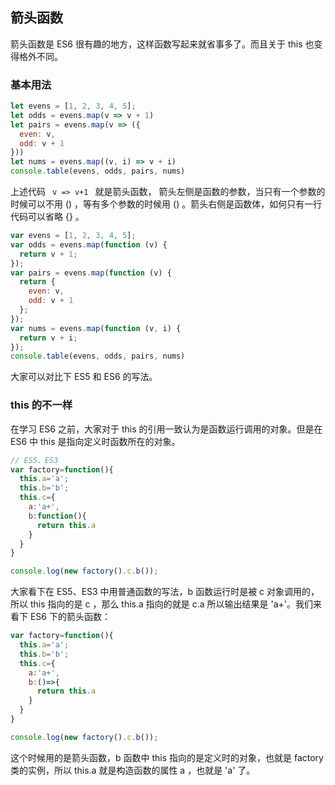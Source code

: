 ## 箭头函数

箭头函数是 ES6 很有趣的地方，这样函数写起来就省事多了。而且关于 this 也变得格外不同。


### 基本用法

```js
let evens = [1, 2, 3, 4, 5];
let odds = evens.map(v => v + 1)
let pairs = evens.map(v => ({
  even: v,
  odd: v + 1
}))
let nums = evens.map((v, i) => v + i)
console.table(evens, odds, pairs, nums)
```

上述代码 <code> v => v+1 </code> 就是箭头函数， 箭头左侧是函数的参数，当只有一个参数的时候可以不用 () ，等有多个参数的时候用 () 。箭头右侧是函数体，如何只有一行代码可以省略 {} 。


```js
var evens = [1, 2, 3, 4, 5];
var odds = evens.map(function (v) {
  return v + 1;
});
var pairs = evens.map(function (v) {
  return {
    even: v,
    odd: v + 1
  };
});
var nums = evens.map(function (v, i) {
  return v + i;
});
console.table(evens, odds, pairs, nums)
```

大家可以对比下 ES5 和 ES6 的写法。

### this 的不一样

在学习 ES6 之前，大家对于 this 的引用一致认为是函数运行调用的对象。但是在 ES6 中 this 是指向定义时函数所在的对象。

```js
// ES5、ES3
var factory=function(){
  this.a='a';
  this.b='b';
  this.c={
    a:'a+',
    b:function(){
      return this.a
    }
  }
}

console.log(new factory().c.b());
```

大家看下在 ES5、ES3 中用普通函数的写法，b 函数运行时是被 c 对象调用的，所以 this 指向的是 c ，那么 this.a 指向的就是 c.a 所以输出结果是 'a+'。我们来看下 ES6 下的箭头函数：

```js
var factory=function(){
  this.a='a';
  this.b='b';
  this.c={
    a:'a+',
    b:()=>{
      return this.a
    }
  }
}

console.log(new factory().c.b());
```

这个时候用的是箭头函数，b 函数中 this 指向的是定义时的对象，也就是 factory 类的实例，所以 this.a 就是构造函数的属性 a ，也就是 'a' 了。
